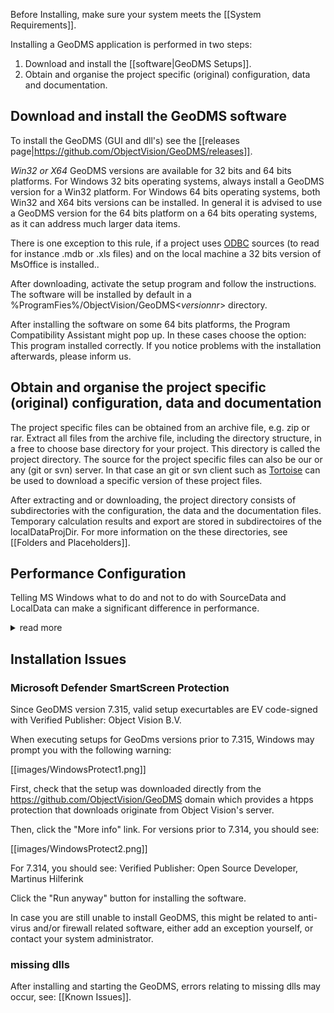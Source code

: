 Before Installing, make sure your system meets the [[System Requirements]].

Installing a GeoDMS application is performed in two steps:

1.  Download and install the [[software|GeoDMS Setups]].
2.  Obtain and organise the project specific (original) configuration, data and documentation.

## Download and install the GeoDMS software

To install the GeoDMS (GUI and dll's) see the [[releases page|https://github.com/ObjectVision/GeoDMS/releases]].

*Win32 or X64*
GeoDMS versions are available for 32 bits and 64 bits platforms. For Windows 32 bits operating systems, always install a GeoDMS version for a Win32 platform. For Windows 64 bits operating systems, both Win32 and X64 bits versions can be installed. In general it is advised to use a GeoDMS version for the 64 bits platform on a 64 bits operating systems, as it can address much larger data items.

There is one exception to this rule, if a project uses [ODBC](https://nl.wikipedia.org/wiki/Open_DataBase_Connectivity) sources
(to read for instance .mdb or .xls files) and on the local machine a 32 bits version of MsOffice is installed..

After downloading, activate the setup program and follow the instructions. The software will be installed by default in a %ProgramFies%/ObjectVision/GeoDMS\<*versionnr*\> directory.

After installing the software on some 64 bits platforms, the Program Compatibility Assistant might pop up. In these cases choose the option:
This program installed correctly. If you notice problems with the installation afterwards, please inform us.

## Obtain and organise the project specific (original) configuration, data and documentation

The project specific files can be obtained from an archive file, e.g. zip or rar. Extract all files from the archive file, including the directory structure, in a free to choose base directory for your project. This directory is called the project directory. The source for the project specific files can also be our or any (git or svn) server. In that case an git or svn client such as [Tortoise](http://tortoisesvn.net/downloads.html) can be used to
download a specific version of these project files.

After extracting and or downloading, the project directory consists of subdirectories with the configuration, the data and the documentation files. Temporary calculation results and export are stored in subdirectoires of the localDataProjDir. For more information on the these directories, see
[[Folders and Placeholders]].

## Performance Configuration

Telling MS Windows what to do and not to do with SourceData and LocalData can make a significant difference in performance.

<details><summary>read more</summary>

MsMpEng.exe and other virus protection programs are known to scan intermediate data files stored in LocalData and therewith spending more CPU time than the GeoDMS that produced them and sometimes even cause data-missing errors by quarantaining data files during a calculation process.

SouceData, such as _C:\SourceData_

-   Activate Disk Compression by View Folder Properties->Advanced Attributes and check "Compress contents to save disk space".
-   Disable Indexing service by View Folder Properties->Advanced Attributes and clear "Allow files in this folder to have contents indexed ... "

LocalData folders, such as _C:\LocalData_

-   Exclude from Indexing service(s): View Folder Properties->Advanced Attributes and clear "Allow files in this folder to have contents indexed ... "

<!-- -->

-   Exclude from virus scanners, such as in Settings-> Update & Security -> Virus and threat protection->Virus and threat protection settings->Exclusions->Add C:\\LocalData.

To avoid memory allocation errors during calculations, set the initial size of the Pagefiles to a substantial amount, such as 2x available RAM.
- Windows 10:
  -   Windows Settings->System->About (in left menu)->Advanced system settings (in right menu)->Tab Advanced -> click on \[Settings...\]
    under "Performance" -> Tab Advanced -> click on \[Change...\] under "Virtual memory", select any fast drive (preferably a SSD) and
    select Custom size with a large Initial size

Furthermore,

-   Go to GeoDmsGui -> Main Menu ->Tools->Options->Advanced and set "Minimum size for ... swapfiles in CalcCache" to 2000000000 bytes (2\*10^9) and Threshold for Memory Flushing wait to 95%.

</details>

## Installation Issues

### Microsoft Defender SmartScreen Protection

Since GeoDMS version 7.315, valid setup execurtables are EV code-signed with Verified Publisher: Object Vision B.V.

When executing setups for GeoDms versions prior to 7.315, Windows may prompt you with the following warning:

[[images/WindowsProtect1.png]]

First, check that the setup was downloaded directly from the https://github.com/ObjectVision/GeoDMS domain which provides a htpps protection that downloads originate from Object Vision's server.

Then, click the "More info" link. For versions prior to 7.314, you should see:

[[images/WindowsProtect2.png]]

For 7.314, you should see: Verified Publisher: Open Source Developer, Martinus Hilferink

Click the "Run anyway" button for installing the software.

In case you are still unable to install GeoDMS, this might be related to anti-virus and/or firewall related software, either add an exception yourself, or contact your system administrator.

### missing dlls

After installing and starting the GeoDMS, errors relating to missing dlls may occur, see: [[Known Issues]].